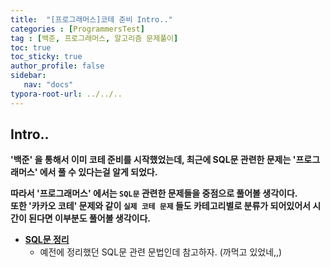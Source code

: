 ```yaml
---
title:  "[프로그래머스]코테 준비 Intro.."
categories : [ProgrammersTest]
tag : [백준, 프로그래머스, 알고리즘 문제풀이]
toc: true
toc_sticky: true
author_profile: false
sidebar:
   nav: "docs"
typora-root-url: ../../..
---
```




## Intro..

**'백준' 을 통해서 이미 코테 준비를 시작했었는데, 최근에 SQL문 관련한 문제는 '프로그래머스' 에서 풀 수 있다는걸 알게 되었다.**

**따라서 '프로그래머스' 에서는 `SQL문` 관련한 문제들을 중점으로 풀어볼 생각이다.**  
**또한 '카카오 코테' 문제와 같이 `실제 코테 문제` 들도 카테고리별로 분류가 되어있어서 시간이 된다면 이부분도 풀어볼 생각이다.**

* **[SQL문 정리](https://bh946.github.io/database/DB-SQL(4)/)**
  * 예전에 정리했던 SQL문 관련 문법인데 참고하자. (까먹고 있었네,,)

<br><br>

